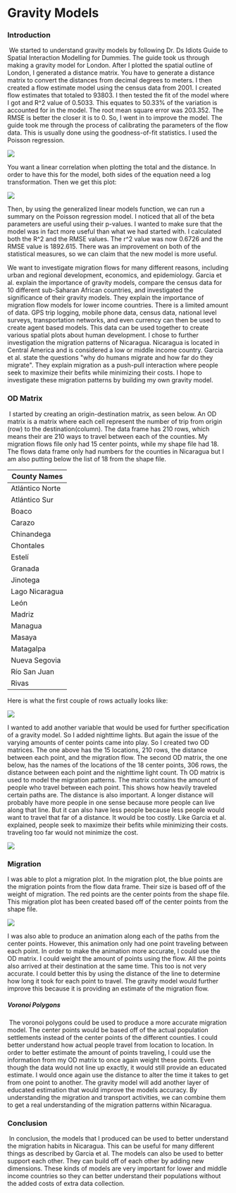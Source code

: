 # Gravity Models

### Introduction

​	We started to understand gravity models by following Dr. Ds Idiots Guide to Spatial Interaction Modelling for Dummies. The guide took us through making a gravity model for London. After I plotted the spatial outline of London, I generated a distance matrix. You have to generate a distance matrix to convert the distances from decimal degrees to meters. I then created a flow estimate model using the census data from 2001. I created flow estimates that totaled to 93803. I then tested the fit of the model where I got and R^2 value of 0.5033. This equates to 50.33% of the variation is accounted for in the model. The root mean square error was 203.352. The RMSE is better the closer it is to 0. So, I went in to improve the model. The guide took me through the process of calibrating the parameters of the flow data. This is usually done using the goodness-of-fit statistics. I used the Poisson regression.

![](poinson_plot.png)

You want a linear correlation when plotting the total and the distance. In order to have this  for the model, both sides of the equation need a log transformation. Then we get this plot:

![](log_poisson_plot.png)

Then, by using the generalized linear models function, we can run a summary on the Poisson regression model. I noticed that all of the beta parameters are useful using their p-values. I wanted to make sure that the model was in fact more useful than what we had started with. I calculated both the R^2 and the RMSE values. The r^2 value was now 0.6726 and the RMSE value is 1892.615. There was an improvement on both of the statistical measures, so we can claim that the new model is more useful.



We want to investigate migration flows for many different reasons, including urban and regional development, economics, and epidemiology. Garcia et al. explain the importance of gravity models, compare the census data for 10 different sub-Saharan African countries, and investigated the significance of their gravity models. They explain the importance of migration flow models for lower income countries. There is a limited amount of data. GPS trip logging, mobile phone data, census data, national level surveys, transportation networks, and even currency can then be used to create agent based models. This data can be used together to create various spatial plots about human development. I chose to further investigation the migration patterns of Nicaragua. Nicaragua is located in Central America and is considered a low or middle income country. Garcia et al. state the questions "why do humans migrate and how far do they migrate". They explain migration as a push-pull interaction where people seek to maximize their befits while minimizing their costs. I hope to investigate these migration patterns by building my own gravity model.

### OD Matrix

​	I started by creating an origin-destination matrix, as seen below. An OD matrix is a matrix where each cell represent the number of trip from origin (row) to the destination(column). The data frame has 210 rows, which means their are 210 ways to travel between each of the counties. My migration flows file only had 15 center points, while my shape file had 18. The flows data frame only had numbers for the counties in Nicaragua but I am also putting below the list of 18 from the shape file. 

| County Names    |
| --------------- |
| Atlántico Norte |
| Atlántico Sur   |
| Boaco           |
| Carazo          |
| Chinandega      |
| Chontales       |
| Estelí          |
| Granada         |
| Jinotega        |
| Lago Nicaragua  |
| León            |
| Madriz          |
| Managua         |
| Masaya          |
| Matagalpa       |
| Nueva Segovia   |
| Río San Juan    |
| Rivas           |



Here is what the first couple of rows actually looks like:

![](od_matrix.png)

I wanted to add another variable that would be used for further specification of a gravity model. So I added nighttime lights. But again the issue of the varying amounts of center points came into play. So I created two OD matrices. The one above has the 15 locations, 210 rows, the distance between each point, and the migration flow. The second OD matrix, the one below, has the names of the locations of the 18 center points, 306 rows, the distance between each point and the nighttime light count. Th OD matrix is used to model the migration patterns. The matrix contains the amount of people who travel between each point. This shows how heavily traveled certain paths are. The distance is also important. A longer distance will probably have more people in one sense because more people can live along that line. But it can also have less people because less people would want to travel that far of a distance. It would be too costly. Like Garcia et al. explained, people seek to maximize their befits while minimizing their costs. traveling too far would not minimize the cost.

![](od_matrix2.png)



### Migration

I was able to plot a migration plot. In the migration plot, the blue points are the migration points from the flow data frame. Their size is based off of the weight of migration. The red points are the center points from the shape file. This migration plot has been created based off of the center points from the shape file. 

![](migration_plot1.png)

I was also able to produce an animation along each of the paths from the center points. However, this animation only had one point traveling between each point. In order to make the animation more accurate, I could use the OD matrix. I could weight the amount of points using the flow. All the points also arrived at their destination at the same time. This too is not very accurate. I could better this by using the distance of the line to determine how long it took for each point to travel. The gravity model would further improve this because it is providing an estimate of the migration flow. 



##### Voronoi Polygons

​	The voronoi polygons could be used to produce a more accurate migration model. The center points would be based off of the actual population settlements instead of the center points of the different counties. I could better understand how actual people travel from location to location. In order to better estimate the amount of points traveling, I could use the information from my OD matrix to once again weight these points. Even though the data would not line up exactly, it would still provide an educated estimate. I would once again use the distance to alter the time it takes to get from one point to another. The gravity model will add another layer of educated estimation that would improve the models accuracy. By understanding the migration and transport activities, we can combine them to get a real understanding of the migration patterns within Nicaragua.



### Conclusion

​	In conclusion, the models that I produced can be used to better understand the migration habits in Nicaragua. This can be useful for many different things as described by Garcia et al. The models can also be used to better support each other. They can build off of each other by adding new dimensions. These kinds of models are very important for lower and middle income countries so they can better understand their populations without the added costs of extra data collection.
